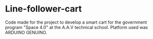 # Line-follower-cart
Code made for the project to develop a smart cart for the government program "Space 4.0" at the A.A.V technical school.
Platform used was ARDUINO GENUINO.

